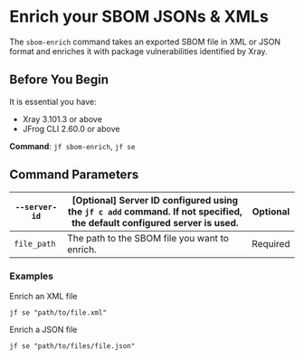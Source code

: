# Enrich your SBOM JSONs & XMLs

The `sbom-enrich` command takes an exported SBOM file in XML or JSON format and enriches it with package vulnerabilities identified by Xray.

## Before You Begin

It is essential you have:

* Xray 3.101.3 or above
* JFrog CLI 2.60.0 or above

**Command**: `jf sbom-enrich`, `jf se`

## Command Parameters

| `--server-id` | \[Optional] Server ID configured using the `jf c add` command. If not specified, the default configured server is used. | Optional |
| ------------- | ----------------------------------------------------------------------------------------------------------------------- | -------- |
| `file_path`   | The path to the SBOM file you want to enrich.                                                                           | Required |

### Examples

Enrich an XML file

```
jf se "path/to/file.xml"
```

Enrich a JSON file

```
jf se "path/to/files/file.json"
```
